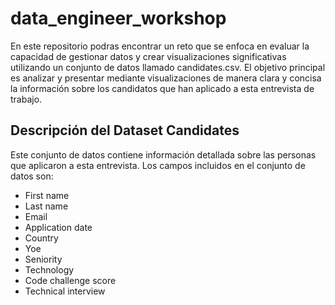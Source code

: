 # data_engineer_workshop

En este repositorio podras encontrar un reto que se enfoca en evaluar la capacidad de gestionar datos y crear visualizaciones significativas utilizando un conjunto de datos llamado candidates.csv. El objetivo principal es analizar y presentar mediante visualizaciones de manera clara y concisa la información sobre los candidatos que han aplicado a esta entrevista de trabajo.

## Descripción del Dataset Candidates

Este conjunto de datos contiene información detallada sobre las personas que aplicaron a esta entrevista. Los campos incluidos en el conjunto de datos son:

- First name
- Last name
- Email
- Application date
- Country
- Yoe
- Seniority
- Technology
- Code challenge score
- Technical interview  


